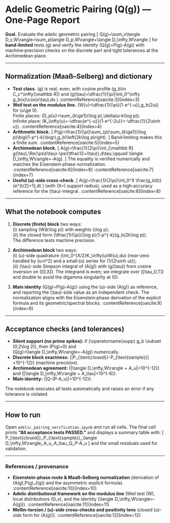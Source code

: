 # Adelic Geometric Pairing \(Q(g)\) — One‑Page Report

**Goal.** Evaluate the adelic geometric pairing
\[
Q(g)=\sum_v\langle D_v,W\rangle=\sum_p\langle D_p,W\rangle+\langle D_\infty,W\rangle
\]
for **band‑limited** tests \(g\) and verify the identity \(Q(g)=P(g)-A(g)\) with machine‑precision checks on the discrete part and tight tolerances at the Archimedean place.

---

## Normalization (Maaß–Selberg) and dictionary

- **Test class.** \(g\) is real, even, with cosine profile \(g_b\in C_c^\infty(\mathbb R)\) and
  \(g(\tau)=\dfrac{1}{\pi}\int_0^\infty g_b(x)\cos(x\tau)\,dx.\) :contentReference[oaicite:3]{index=3}
- **Weil test on the modulus line.** \(W(u)=\dfrac{1}{\pi}(1-e^{-u})\,g_b(2u)\) for \(u\ge 0\).  
  Finite places: \(D_p(u)=\sum_{k\ge1}(\log p)\,\delta(u-k\log p)\).  
  Infinite place: \(K_\infty(u)=-\dfrac{e^{-u}}{1-e^{-2u}}=-\dfrac{1}{2\sinh u}\). :contentReference[oaicite:4]{index=4}
- **Arithmetic block.** 
  \[
  P(g)=\frac{1}{\pi}\sum_{p}\sum_{k\ge1}(\log p)\bigl(1-p^{-k}\bigr)\,g_b\!\left(2k\log p\right).
  \]
  Band‑limiting makes this a finite sum. :contentReference[oaicite:5]{index=5}
- **Archimedean block.**
  \[
  A(g)=\frac{1}{2\pi}\int_{\mathbb R} g(\tau)\,\Re\{\psi(i\tau)-\psi(\tfrac12+i\tau)\}\,d\tau,\qquad
  \langle D_\infty,W\rangle=-A(g).
  \]
  The equality is verified numerically and matches the Eisenstein‑phase normalization. :contentReference[oaicite:6]{index=6} :contentReference[oaicite:7]{index=7}
- **Useful \(u\)-side cross‑check.** 
  \[
  A(g)=\frac{1}{2\pi}\int_0^X \frac{g_b(t)}{e^{t/2}+1}\,dt
  \]
  (with \(X=\) support radius), used as a high‑accuracy reference for the \(\tau\)-integral. :contentReference[oaicite:8]{index=8}

---

## What the notebook computes

1. **Discrete (finite) block** two ways:  
   (i) sampling \(W(k\log p)\) with weights \(\log p\);  
   (ii) the closed form \(\tfrac{1}{\pi}(\log p)(1-p^{-k})g_b(2k\log p)\).  
   The difference tests machine precision.

2. **Archimedean block** two ways:  
   (i) \(u\)-side quadrature \(\int_0^{X/2}K_\infty(u)W(u)\,du\) (near‑zero handled by \(u=t^2\) and a small‑\(u\) series for \(1/(2\sinh u)\));  
   (ii) \(\tau\)-side Simpson integral of \(A(g)\) with \(g(\tau)\) from cosine inversion on \([0,X]\). The integrand is even; we integrate over \([\tau_0,T]\) and double to avoid the digamma singularity at \(0\).

3. **Main identity** \(Q(g)=P(g)-A(g)\) using the \(u\)-side \(A(g)\) as reference, and reporting the \(\tau\)-side value as an independent check. The normalization aligns with the Eisenstein‑phase derivation of the explicit formula and its geometric/spectral blocks. :contentReference[oaicite:9]{index=9}

---

## Acceptance checks (and tolerances)

- **Silent support (no prime spikes):** if \(\operatorname{supp} g_b \subset (0,2\log 2)\), then \(P(g)=0\) and  
  \(Q(g)=\langle D_\infty,W\rangle=-A(g)\) numerically.
- **Discrete block exactness:** \(|P_{\text{closed}}-P_{\text{sample}}|<10^{-12}\) (machine precision).
- **Archimedean agreement:** \(|\langle D_\infty,W\rangle + A_u|<10^{-12}\) and \(|\langle D_\infty,W\rangle + A_\tau|<10^{-6}\).
- **Main identity:** \(|Q-(P-A_u)|<10^{-12}\).

The notebook executes all tests automatically and raises an error if any tolerance is violated.

---

## How to run

Open `adelic_pairing_verification.ipynb` and run all cells. The final cell prints **“All acceptance tests PASSED.”** and displays a summary table with:
\[
P_{\text{closed}},\,P_{\text{sample}},\,\langle D_\infty,W\rangle,\,A_u,\,A_\tau,\,Q,\,P-A_u
\]
and the small residuals used for validation.

---

### References / provenance

- **Eisenstein‑phase route & Maaß–Selberg normalization** (derivation of \(A(g),P(g),J(g)\) and the asymmetric explicit formula). :contentReference[oaicite:10]{index=10}  
- **Adelic distributional framework on the modulus line** (Weil test \(W\), local distributions \(D_v\), and the identity \(\langle D_\infty,W\rangle=-A(g)\)). :contentReference[oaicite:11]{index=11}  
- **Mellin–torsion / \(u\)-side cross‑checks and positivity lens** (closed \(u\)-side form for \(A(g)\)). :contentReference[oaicite:12]{index=12}

